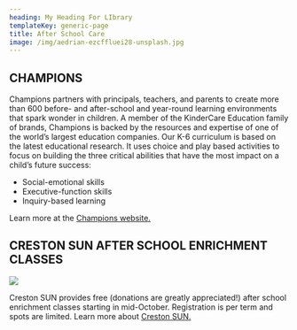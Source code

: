 ```yaml
---
heading: My Heading For LIbrary
templateKey: generic-page
title: After School Care
image: /img/aedrian-ezcffluei28-unsplash.jpg
---
```

## CHAMPIONS

Champions partners with principals, teachers, and parents to create more than 600 before- and after-school and year-round learning environments that spark wonder in children. A member of the KinderCare Education family of brands, Champions is backed by the resources and expertise of one of the world’s largest education companies. Our K-6 curriculum is based on the latest educational research. It uses choice and play based activities to focus on building the three critical abilities that have the most impact on a child’s future success:

* Social-emotional skills
* Executive-function skills
* Inquiry-based learning

Learn more at the [Champions website.](https://www.discoverchampions.com/our-locations/portland/or/001363)

## CRESTON SUN AFTER SCHOOL ENRICHMENT CLASSES

![](/img/sun.gif)

Creston SUN provides free (donations are greatly appreciated!) after school enrichment classes starting in mid-October. Registration is per term and spots are limited. Learn more about [Creston SUN.](https://inquisitive-lolly-d1ee77.netlify.app/programs/creston-sun)